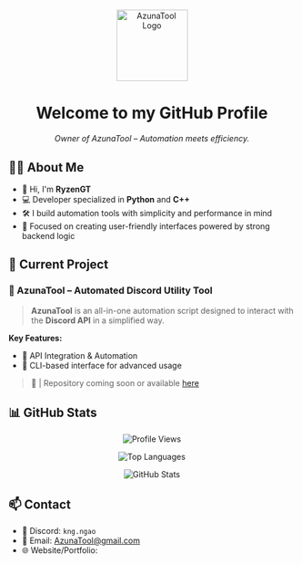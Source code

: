<h1 align="center"></h1>

<p align="center">
  <img src="Icon.jpg" alt="AzunaTool Logo" width="125">
</p>

<h1 align="center">Welcome to my GitHub Profile</h1>

<p align="center">
  <i>Owner of AzunaTool – Automation meets efficiency.</i>
</p>

## 🧑‍💻 About Me

- 👋 Hi, I'm **RyzenGT**
- 💻 Developer specialized in **Python** and **C++**
- 🛠️ I build automation tools with simplicity and performance in mind
- 🎯 Focused on creating user-friendly interfaces powered by strong backend logic

## 🚀 Current Project

### 🔹 AzunaTool – Automated Discord Utility Tool

> **AzunaTool** is an all-in-one automation script designed to interact with the **Discord API** in a simplified way.  

**Key Features:**
- 📡 API Integration & Automation
- 🧩 CLI-based interface for advanced usage

> 📁 | Repository coming soon or available [here](https://github.com/RyzenGT/AzunaTool)

## 📊 GitHub Stats

<p align="center">
  <img src="https://komarev.com/ghpvc/?username=RyzenGT&color=000000" alt="Profile Views">
</p>

<p align="center">
  <img src="https://github-readme-stats.vercel.app/api/top-langs/?username=RyzenGT&theme=dark&layout=compact" alt="Top Languages">
</p>

<p align="center">
  <img src="https://github-readme-stats.vercel.app/api?username=RyzenGT&theme=dark&show_icons=true&hide_border=true" alt="GitHub Stats">
</p>

## 📫 Contact

- 💬 Discord: `kng.ngao`
- 📧 Email: [AzunaTool@gmail.com](mailto:azunatool@gmail.com) 
- 🌐 Website/Portfolio: 

<h1 align="center"></h1>
